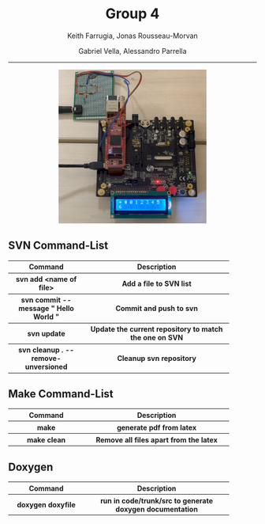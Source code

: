 <h1 align="center"> Group 4 </h1>
<p align="center"> Keith Farrugia, Jonas Rousseau-Morvan</p>
<p align="center"> Gabriel Vella, Alessandro Parrella</p>

___
<div align="center">
  <img src="Image.PNG" alt="My Image Description" width="300" />
</div>




## SVN Command-List
<table> 
    <tr>
        <th style="width: 10em;"><b>Command</b></th>
        <th style="width: 20em;"><b>Description</b></th>
    </tr>
    <tr>
        <th>svn add &lt;name of file&gt;</th>
        <th>Add a file to SVN list</th>
    </tr>
    <tr>
        <th>svn commit --message "  Hello World   "</th>
        <th>Commit and push to svn</th>
    </tr>
    <tr>
        <th>svn update</th>
        <th> Update the current repository to match the one on SVN</th>
    </tr>
    <tr>
        <th>svn cleanup . --remove-unversioned</th>
        <th>Cleanup svn repository</th>
    </tr>
</table>

## Make Command-List

<table> 
    <tr>
        <th style="width: 10em;"><b>Command</b></th>
        <th style="width: 20em;"><b>Description</b></th>
    </tr>
    <tr>
        <th>make</th>
        <th>generate pdf from latex</th>
    </tr>
    <tr>
        <th>make clean</th>
        <th> Remove all files apart from the latex</th>
    </tr>
</table>


## Doxygen
<table> 
    <tr>
        <th style="width: 10em;"><b>Command</b></th>
        <th style="width: 20em;"><b>Description</b></th>
    </tr>
    <tr>
        <th>doxygen doxyfile</th>
        <th>run in code/trunk/src to generate doxygen documentation</th>
    </tr>
</table>